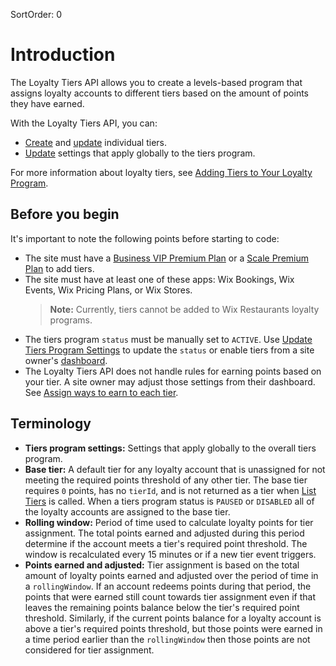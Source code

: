 SortOrder: 0
# Introduction

The Loyalty Tiers API allows you to create a levels-based program that assigns loyalty accounts to different tiers based on the amount of points they have earned.  

With the Loyalty Tiers API, you can:
- [Create](https://dev.wix.com/api/rest/wix-loyalty-program/tiers/create-tier) and [update](https://dev.wix.com/api/rest/wix-loyalty-program/tiers/update-tier) individual tiers.
- [Update](https://dev.wix.com/api/rest/wix-loyalty-program/tiers/update-tiers-program-settings) settings that apply globally to the tiers program.  

For more information about loyalty tiers, see [Adding Tiers to Your Loyalty Program](https://support.wix.com/en/article/wix-loyalty-program-adding-tiers-to-your-loyalty-program).  

## Before you begin  

It's important to note the following points before starting to code:
- The site must have a [Business VIP Premium Plan](https://support.wix.com/en/article/business-vip-premium-plan-overview) or a [Scale Premium Plan](https://support.wix.com/en/article/editor-x-scale-premium-plan-overview) to add tiers.
- The site must have at least one of these apps: Wix Bookings, Wix Events, Wix Pricing Plans, or Wix Stores.
  >**Note:** Currently, tiers cannot be added to Wix Restaurants loyalty programs.
- The tiers program `status` must be manually set to `ACTIVE`. Use [Update Tiers Program Settings](https://dev.wix.com/api/rest/wix-loyalty-program/tiers/update-tiers-program-settings) to update the `status` or enable tiers from a site owner's [dashboard](https://manage.wix.com/account/site-selector/?actionUrl=https%3A%2F%2Fwww.wix.com%2Fdashboard%2F%7BmetaSiteId%7D%2Floyalty-accounts%2Fmanage%3Ftab%3Dpoints-and-rewards&title=Select+a+Site&primaryButtonText=Select+Site).
- The Loyalty Tiers API does not handle rules for earning points based on your tier. A site owner may adjust those settings from their dashboard. See [Assign ways to earn to each tier](https://support.wix.com/en/article/wix-loyalty-program-adding-tiers-to-your-loyalty-program#step-2-assign-ways-to-earn-and-rewards-to-each-tier).

## Terminology  

- **Tiers program settings:** Settings that apply globally to the overall tiers program.  
- **Base tier:** A default tier for any loyalty account that is unassigned for not meeting the required points threshold of any other tier. The base tier requires `0` points, has no `tierId`, and is not returned as a tier when [List Tiers](https://dev.wix.com/api/rest/wix-loyalty-program/tiers/list-tiers) is called. When a tiers program status is `PAUSED` or `DISABLED` all of the loyalty accounts are assigned to the base tier.
- **Rolling window:** Period of time used to calculate loyalty points for tier assignment. The total points earned and adjusted during this period determine if the account meets a tier's required point threshold. The window is recalculated every 15 minutes or if a new tier event triggers.
- **Points earned and adjusted:** Tier assignment is based on the total amount of loyalty points earned and adjusted over the period of time in a `rollingWindow`. If an account redeems points during that period, the points that were earned still count towards tier assignment even if that leaves the remaining points balance below the tier's required point threshold. Similarly, if the current points balance for a loyalty account is above a tier's required points threshold, but those points were earned in a time period earlier than the `rollingWindow` then those points are not considered for tier assignment.
